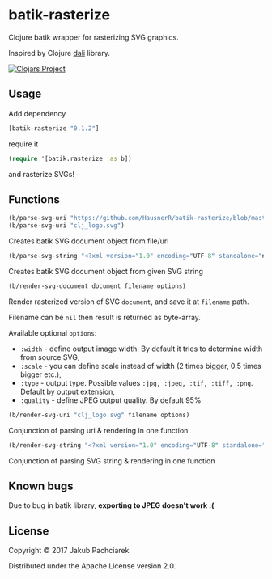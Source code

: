 # batik-rasterize

Clojure batik wrapper for rasterizing SVG graphics.

Inspired by Clojure [dali] library.

[dali]: https://github.com/stathissideris/dali

[![Clojars Project](https://img.shields.io/clojars/v/batik-rasterize.svg)](https://clojars.org/batik-rasterize)

## Usage

Add dependency

```clojure
[batik-rasterize "0.1.2"]
```

require it

```clojure
(require '[batik.rasterize :as b])
```

and rasterize SVGs!

## Functions

```clojure
(b/parse-svg-uri "https://github.com/HausnerR/batik-rasterize/blob/master/clj_logo.svg")
(b/parse-svg-uri "clj_logo.svg")
```

Creates batik SVG document object from file/uri


```clojure
(b/parse-svg-string "<?xml version="1.0" encoding="UTF-8" standalone="no"?><svg>...</svg>")
```

Creates batik SVG document object from given SVG string


```clojure
(b/render-svg-document document filename options)
```

Render rasterized version of SVG ```document```, and save it at ```filename``` path.

Filename can be ```nil``` then result is returned as byte-array.

Available optional ```options```:

- ```:width``` - define output image width. By default it tries to determine width from source SVG,
- ```:scale``` - you can define scale instead of width (2 times bigger, 0.5 times bigger etc.),
- ```:type``` - output type. Possible values ```:jpg, :jpeg, :tif, :tiff, :png```. Default by output extension,
- ```:quality``` - define JPEG output quality. By default 95%


```clojure
(b/render-svg-uri "clj_logo.svg" filename options)
```

Conjunction of parsing uri & rendering in one function


```clojure
(b/render-svg-string "<?xml version="1.0" encoding="UTF-8" standalone="no"?><svg>...</svg>" filename options)
```

Conjunction of parsing SVG string & rendering in one function

## Known bugs

Due to bug in batik library, **exporting to JPEG doesn't work :(**


## License

Copyright © 2017 Jakub Pachciarek

Distributed under the Apache License version 2.0.
